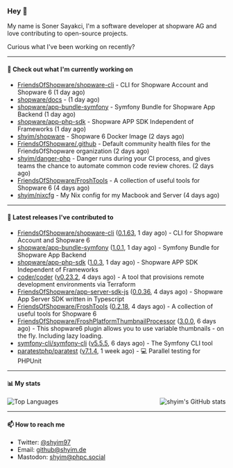 ### Hey 👋

My name is Soner Sayakci, I'm a software developer at shopware AG and love contributing to open-source projects.

Curious what I've been working on recently?

---

#### 👷 Check out what I'm currently working on

- [FriendsOfShopware/shopware-cli](https://github.com/FriendsOfShopware/shopware-cli) - CLI for Shopware Account and Shopware 6 (1 day ago)
- [shopware/docs](https://github.com/shopware/docs) -  (1 day ago)
- [shopware/app-bundle-symfony](https://github.com/shopware/app-bundle-symfony) - Symfony Bundle for Shopware App Backend (1 day ago)
- [shopware/app-php-sdk](https://github.com/shopware/app-php-sdk) - Shopware APP SDK Independent of Frameworks (1 day ago)
- [shyim/shopware](https://github.com/shyim/shopware) - Shopware 6 Docker Image (2 days ago)
- [FriendsOfShopware/.github](https://github.com/FriendsOfShopware/.github) - Default community health files for the FriendsOfShopware organization (2 days ago)
- [shyim/danger-php](https://github.com/shyim/danger-php) - Danger runs during your CI process, and gives teams the chance to automate common code review chores. (2 days ago)
- [FriendsOfShopware/FroshTools](https://github.com/FriendsOfShopware/FroshTools) - A collection of useful tools for Shopware 6 (4 days ago)
- [shyim/nixcfg](https://github.com/shyim/nixcfg) - My Nix config for my Macbook and Server (4 days ago)

---

#### 🔭 Latest releases I've contributed to

- [FriendsOfShopware/shopware-cli](https://github.com/FriendsOfShopware/shopware-cli) ([0.1.63](https://github.com/FriendsOfShopware/shopware-cli/releases/tag/0.1.63), 1 day ago) - CLI for Shopware Account and Shopware 6
- [shopware/app-bundle-symfony](https://github.com/shopware/app-bundle-symfony) ([1.0.1](https://github.com/shopware/app-bundle-symfony/releases/tag/1.0.1), 1 day ago) - Symfony Bundle for Shopware App Backend
- [shopware/app-php-sdk](https://github.com/shopware/app-php-sdk) ([1.0.3](https://github.com/shopware/app-php-sdk/releases/tag/1.0.3), 1 day ago) - Shopware APP SDK Independent of Frameworks
- [coder/coder](https://github.com/coder/coder) ([v0.23.2](https://github.com/coder/coder/releases/tag/v0.23.2), 4 days ago) - A tool that provisions remote development environments via Terraform
- [FriendsOfShopware/app-server-sdk-js](https://github.com/FriendsOfShopware/app-server-sdk-js) ([0.0.36](https://github.com/FriendsOfShopware/app-server-sdk-js/releases/tag/0.0.36), 4 days ago) - Shopware App Server SDK written in Typescript
- [FriendsOfShopware/FroshTools](https://github.com/FriendsOfShopware/FroshTools) ([0.2.18](https://github.com/FriendsOfShopware/FroshTools/releases/tag/0.2.18), 4 days ago) - A collection of useful tools for Shopware 6
- [FriendsOfShopware/FroshPlatformThumbnailProcessor](https://github.com/FriendsOfShopware/FroshPlatformThumbnailProcessor) ([3.0.0](https://github.com/FriendsOfShopware/FroshPlatformThumbnailProcessor/releases/tag/3.0.0), 6 days ago) - This shopware6 plugin allows you to use variable thumbnails - on the fly. Including lazy loading.
- [symfony-cli/symfony-cli](https://github.com/symfony-cli/symfony-cli) ([v5.5.5](https://github.com/symfony-cli/symfony-cli/releases/tag/v5.5.5), 6 days ago) - The Symfony CLI tool
- [paratestphp/paratest](https://github.com/paratestphp/paratest) ([v7.1.4](https://github.com/paratestphp/paratest/releases/tag/v7.1.4), 1 week ago) - :computer: Parallel testing for PHPUnit

---

#### 📊 My stats

<img align="right" alt="shyim's GitHub stats" src="https://github-readme-stats.vercel.app/api?username=shyim&count_private=1&show_icons=true&" />

![Top Languages](https://github-readme-stats.vercel.app/api/top-langs/?username=shyim)

---

#### 📫 How to reach me

- Twitter: [@shyim97](https://twitter.com/shyim97)
- Email: [github@shyim.de](mailto://github@shyim.de)
- Mastodon: <a rel="me" href="https://phpc.social/@shyim">shyim@phpc.social</a>
